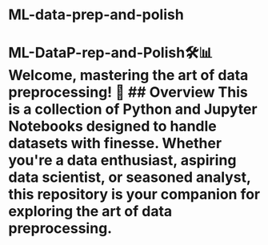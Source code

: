 # ML-data-prep-and-polish
# ML-DataP-rep-and-Polish🛠️📊  Welcome, mastering the art of data preprocessing! 🚀 ## Overview This is a collection of Python and Jupyter Notebooks designed to handle datasets with finesse. Whether you're a data enthusiast, aspiring data scientist, or seasoned analyst, this repository is your companion for exploring the art of data preprocessing.
